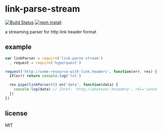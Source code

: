 link-parse-stream
=================

[![Build Status](http://img.shields.io/travis/jarofghosts/link-parse-stream.svg?style=flat)](https://travis-ci.org/jarofghosts/link-parse-stream)
[![npm install](http://img.shields.io/npm/dm/link-parse-stream.svg?style=flat)](https://www.npmjs.org/package/link-parse-stream)

a streaming parser for http link header format

## example

```js
var linkParser = require('link-parse-stream')
  , request = require('hyperquest')

request('http://some-resource-with-link.headers', function(err, res) {
  if(err) return console.log('lol')

  res.pipe(linkParser()).on('data', function(data) {
    console.log(data) // {href: 'http://whatever.herpderp', rel='iunno'}
  })
})
```

## license

MIT
